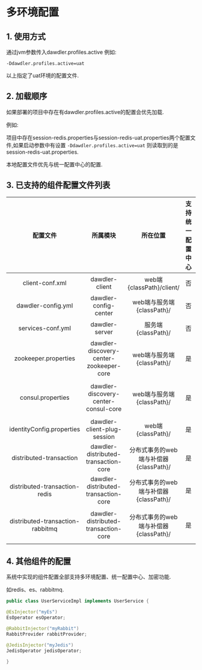 # 多环境配置

## 1. 使用方式

通过jvm参数传入dawdler.profiles.active
例如:

```shell
-Ddawdler.profiles.active=uat
```

以上指定了uat环境的配置文件.

## 2. 加载顺序

如果部署的项目中存在有dawdler.profiles.active的配置会优先加载.

例如:

项目中存在session-redis.properties与session-redis-uat.properties两个配置文件,如果启动参数中有设置 ```-Ddawdler.profiles.active=uat``` 则读取到的是session-redis-uat.properties.

本地配置文件优先与统一配置中心的配置.

## 3. 已支持的组件配置文件列表

| 配置文件 | 所属模块 | 所在位置 | 支持统一配置中心 | 支持加密 | 备注 |
| :-: | :-: | :-: | :-: | :-: | :-: |
| client-conf.xml | dawdler-client | web端{classPath}/client/ | 否 | 否 | web端请求配置 |
| dawdler-config.yml | dawdler-config-center | web端与服务端{classPath}/ | 否 |  否 | 统一配置中心配置 |
| services-conf.yml | dawdler-server | 服务端{classPath}/ | 否 |  否 | 服务相关配置 |
| zookeeper.properties | dawdler-discovery-center-zookeeper-core | web端与服务端{classPath}/ | 是 |  是 | 基于zk实现注册中心配置 |
| consul.properties | dawdler-discovery-center-consul-core | web端与服务端{classPath}/ | 是 |  是 | 基于consul实现注册中心配置 |
| identityConfig.properties | dawdler-client-plug-session | web端{classPath}/ | 是 |  是 | session相关配置 |
| distributed-transaction | dawdler-distributed-transaction-core | 分布式事务的web端与补偿器{classPath}/ | 是 |  是 | 分布式事务配置 |
| distributed-transaction-redis | dawdler-distributed-transaction-core | 分布式事务的web端与补偿器{classPath}/ | 是 |  是 | 分布式事务redis配置 |
| distributed-transaction-rabbitmq | dawdler-distributed-transaction-core | 分布式事务的web端与补偿器{classPath}/ | 是 |  是 | 分布式事务rabbtimq配置 |

## 4. 其他组件的配置

系统中实现的组件配置全部支持多环境配置、统一配置中心、加密功能.

如redis、es、rabbitmq.

```java
public class UserServiceImpl implements UserService {

@EsInjector("myEs")
EsOperator esOperator;

@RabbitInjector("myRabbit")
RabbitProvider rabbitProvider;

@JedisInjector("myJedis")
JedisOperator jedisOperator;

}
```
